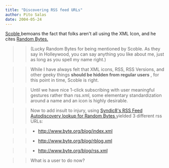 ```yaml
---
title: "Discovering RSS feed URLs"
author: Pito Salas
date: 2004-05-24
---
```




[Scoble ](<http://scoble.weblogs.com/>)bemoans the fact that folks aren't all
using the XML Icon, and he cites [Random Bytes.](<http://www.byte.org/blog>)

>>

>> (Lucky Random Bytes for being mentioned by Scoble. As they say in
Holleywood, you can say anything you like about me, just as long as you spell
my name right.)

>>

>> While I have always felt that XML icons, RSS, RSS Versions, and other geeky
things **should be hidden from regular users** , for this point in time,
Scoble is right.

>>

>> Until we have nice 1-click subscribing with user meaningful gestures rather
than rss.xml, some elementary standardization around a name and an icon is
highly desirable.

>>

>> Now to add insult to injury, using [Syndic8's RSS Feed Autodiscovery lookup
for Random Bytes
](<http://www.syndic8.com/feedlist.php?ShowMatch=http%3A%2F%2Fwww.byte.org%2Fblog&ShowStatus=all>)yielded
3 different rss URLs:

>>

>>   * <http://www.byte.org/blog/index.xml>

>>   * <http://www.byte.org/blog/rblog.xml>

>>   * <http://www.byte.org/blog/rss.xml>

>>

>>

>> What is a user to do now?


